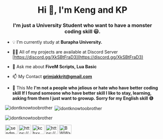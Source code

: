 <h1 align="center">Hi 👋, I'm Keng and KP </h1>
<h3 align="center">I'm just a University Student who want to have a monster coding skill 😃.</h3>

- 💡 I’m currently study at **Burapha University.**

- 👨‍💻 All of my projects are available at Discord Server [https://discord.gg/XkSBtFraD3](https://discord.gg/XkSBtFraD3)

- 💬 Ask me about **FiveM Scripts, Lua Basic**

- 📫 My Contact **grimjakkrit@gmail.com**

- 🧐 This Me  **I'm not a people who jelious or hate who have better coding skill If I found someone who have better skill I like to stay, learning, asking from them I just want to growup. Sorry for my English skill 😅**


<p><img align="left" src="https://github-readme-stats.vercel.app/api/top-langs?username=idontknowtoobrother&show_icons=true&locale=en&layout=compact" alt="idontknowtoobrother" /></p>

<p>&nbsp;<img align="center" src="https://github-readme-stats.vercel.app/api?username=idontknowtoobrother&show_icons=true&locale=en" alt="idontknowtoobrother" /></p>

<p><img align="center" src="https://github-readme-streak-stats.herokuapp.com/?user=idontknowtoobrother&" alt="idontknowtoobrother" /></p>

<p align="left">
<a href="https://twitter.com/sendmetobaal" target="blank"><img align="center" src="https://raw.githubusercontent.com/rahuldkjain/github-profile-readme-generator/master/src/images/icons/Social/twitter.svg" alt="sendmetobaal" height="30" width="40" /></a>
<a href="https://fb.com/https://web.facebook.com/xin.jakkrit.5/" target="blank"><img align="center" src="https://raw.githubusercontent.com/rahuldkjain/github-profile-readme-generator/master/src/images/icons/Social/facebook.svg" alt="https://web.facebook.com/xin.jakkrit.5/" height="30" width="40" /></a>
<a href="https://instagram.com/kchxx" target="blank"><img align="center" src="https://raw.githubusercontent.com/rahuldkjain/github-profile-readme-generator/master/src/images/icons/Social/instagram.svg" alt="kchxx" height="30" width="40" /></a>
<a href="https://www.youtube.com/c/https://www.youtube.com/channel/uc06nw_cucixuvgchzdhzzpq" target="blank"><img align="center" src="https://raw.githubusercontent.com/rahuldkjain/github-profile-readme-generator/master/src/images/icons/Social/youtube.svg" alt="https://www.youtube.com/channel/uc06nw_cucixuvgchzdhzzpq" height="30" width="40" /></a>
<a href="https://discord.gg/BWWac9KYXj" target="blank"><img align="center" src="https://raw.githubusercontent.com/rahuldkjain/github-profile-readme-generator/master/src/images/icons/Social/discord.svg" alt="BWWac9KYXj" height="30" width="40" /></a>
</p>
